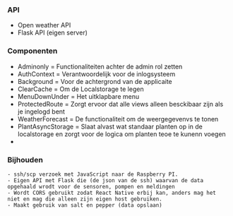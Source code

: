 ### API
- Open weather API
- Flask API (eigen server)

### Componenten

- Adminonly = Functionaliteiten achter de admin rol zetten
- AuthContext = Verantwoordelijk voor de inlogsysteem
- Background = Voor de achtergrond van de applicaite
- ClearCache = Om de Localstorage te legen
- MenuDownUnder = Het uitklapbare menu
- ProtectedRoute = Zorgt ervoor dat alle views alleen besckibaar zijn als je ingelogd bent
- WeatherForecast = De functionaliteit om de weergegevenvs te tonen
- PlantAsyncStorage = Slaat alvast wat standaar planten op in de localstorage en zorgt voor de logica om planten teoe te kunenn voegen
- 

### Bijhouden

    - ssh/scp verzoek met JavaScript naar de Raspberry PI.
    - Eigen API met Flask die (de json van de ssh) waarvan de data opgehaald wrodt voor de sensoren, pompen en meldingen
    - Wordt CORS gebruikt zodat React Native erbij kan, anders mag het niet en mag die alleen zijn eigen host gebruiken.
    - Maakt gebruik van salt en pepper (data opslaan)
